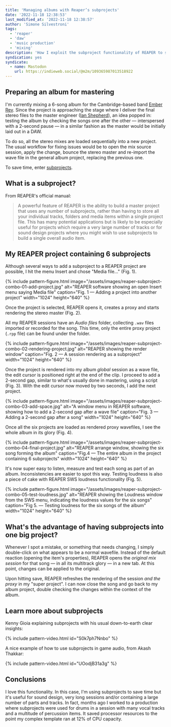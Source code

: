 ```yaml
---
title: 'Managing albums with Reaper’s subprojects'
date: '2022-11-18 12:38:53'
last_modified_at: '2022-11-18 12:38:57'
author: 'Simone Silvestroni'
tags:
  - 'reaper'
  - 'daw'
  - 'music production'
  - 'mixing'
description: 'How I exploit the subproject functionality of REAPER to save time on mixing an album.'
syndication: yes
syndicate:
  - name: Mastodon
    url: https://indieweb.social/@m2m/109365987013518922
---
```

## Preparing an album for mastering

I'm currently mixing a 6-song album for the Cambridge-based band [Ember Rev](https://emberrev.bandcamp.com). Since the project is approaching the stage where I deliver the final stereo files to the master engineer ([Ian Shepherd](https://productionadvice.co.uk/about/)), an idea popped in: testing the album by checking the songs one after the other&nbsp;—&nbsp;interspersed with a 2-second pause&nbsp;—&nbsp;in a similar fashion as the master would be initially laid out in a DAW.

To do so, all the stereo mixes are loaded sequentially into a new project. The usual workflow for fixing issues would be to open the mix source session, apply the change, bounce the stereo master and re-import the wave file in the general album project, replacing the previous one.

To save time, enter [subprojects](https://www.soundonsound.com/techniques/reaper-subprojects).

## What is a subproject?

From REAPER's official manual:

> A powerful feature of REAPER is the ability to build a master project that uses any number of subprojects, rather than having to store all your individual tracks, folders and media items within a single project file. This has many potential applications but is likely to be especially useful for projects which require a very large number of tracks or for sound design projects where you might wish to use subprojects to build a single overall audio item.

## My REAPER project containing 6 subprojects

Although several ways to add a subproject to a REAPER project are possible, I hit the menu Insert and chose "Media file&hellip;" (Fig. 1).

{% include pattern-figure.html image="/assets/images/reaper-subproject-combo-01-add-project.jpg" alt="REAPER software showing an open Insert menu saying Media file" caption="Fig. 1 — Adding a project into another project" width="1024" height="640" %}

Once the project is selected, REAPER opens it, creates a proxy and starts rendering the stereo master (Fig. 2).

All my REAPER sessions have an _Audio files_ folder, collecting `.wav` files imported or recorded for the song. This time, only the entire proxy project (`.rpp` file) can be found under the folder.

{% include pattern-figure.html image="/assets/images/reaper-subproject-combo-02-rendering-project.jpg" alt="REAPER showing the render window" caption="Fig. 2 — A session rendering as a subproject" width="1024" height="640" %}

Once the project is rendered into my album _global_ session as a wave file, the edit cursor is positioned right at the end of the clip. I proceed to add a 2-second gap, similar to what's usually done in mastering, using a script (Fig. 3). With the edit cursor now moved by two seconds, I add the next project.

{% include pattern-figure.html image="/assets/images/reaper-subproject-combo-03-add-space.jpg" alt="A window menu in REAPER software, showing how to add a 2-second gap after a wave file" caption="Fig. 3 — Adding a 2-second gap after a song" width="1024" height="640" %}

Once all the six projects are loaded as rendered proxy wavefiles, I see the whole album in its glory (Fig. 4).

{% include pattern-figure.html image="/assets/images/reaper-subproject-combo-04-final-project.jpg" alt="REAPER arrange window, showing the six song forming the album" caption="Fig.4 — The entire album in the project containing 6 subprojects" width="1024" height="640" %}

It's now super easy to listen, measure and test each song as part of an album. Inconsistencies are easier to spot this way. Testing loudness is also a piece of cake with REAPER SWS loudness functionality (Fig. 5).

{% include pattern-figure.html image="/assets/images/reaper-subproject-combo-05-test-loudness.jpg" alt="REAPER showing the Loudness window from the SWS menu, indicating the loudness values for the six songs" caption="Fig 5. — Testing loudness for the six songs of the album" width="1024" height="640" %}

## What's the advantage of having subprojects into one big project?

Whenever I spot a mistake, or something that needs changing, I simply double-click on what appears to be a normal wavefile. Instead of the default reaction (opening the item's properties), REAPER opens the _original mix session_ for that song&nbsp;—&nbsp;in all its multitrack glory&nbsp;—&nbsp;in a new tab. At this point, changes can be applied to the original. 

Upon hitting save, REAPER refreshes the rendering of the session _and the proxy_ in my "super project". I can now close the song and go back to my album project, double checking the changes within the context of the album.

## Learn more about subprojects

Kenny Gioia explaining subprojects with his usual down-to-earth clear insights:

{% include pattern-video.html id="S0k7ph7Nnbo" %}

A nice example of how to use subprojects in game audio, from Akash Thakkar:

{% include pattern-video.html id="UOodjB31a3g" %}

## Conclusions

I love this functionality. In this case, I'm using subprojects to save time but it's useful for sound design, very long sessions and/or containing a large number of parts and tracks. In fact, months ago I worked to a production where subprojects were used for drums in a session with many vocal tracks and a multitude of percussion items. It saved processor resources to the point my complex template ran at 12% of CPU capacity.